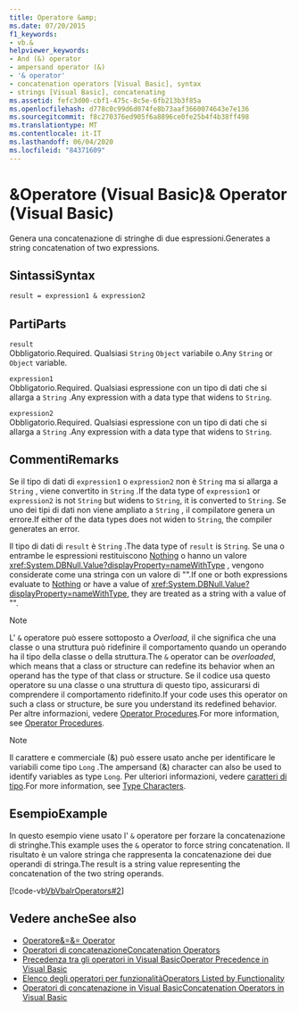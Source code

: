 ```yaml
---
title: Operatore &amp;
ms.date: 07/20/2015
f1_keywords:
- vb.&
helpviewer_keywords:
- And (&) operator
- ampersand operator (&)
- '& operator'
- concatenation operators [Visual Basic], syntax
- strings [Visual Basic], concatenating
ms.assetid: fefc3d00-cbf1-475c-8c5e-6fb213b3f85a
ms.openlocfilehash: d778c0c99d6d074fe8b73aaf3660074643e7e136
ms.sourcegitcommit: f8c270376ed905f6a8896ce0fe25b4f4b38ff498
ms.translationtype: MT
ms.contentlocale: it-IT
ms.lasthandoff: 06/04/2020
ms.locfileid: "84371609"
---
```

# <a name="amp-operator-visual-basic"></a><span data-ttu-id="fe81f-102">&amp;Operatore (Visual Basic)</span><span class="sxs-lookup"><span data-stu-id="fe81f-102">&amp; Operator (Visual Basic)</span></span>
<span data-ttu-id="fe81f-103">Genera una concatenazione di stringhe di due espressioni.</span><span class="sxs-lookup"><span data-stu-id="fe81f-103">Generates a string concatenation of two expressions.</span></span>  
  
## <a name="syntax"></a><span data-ttu-id="fe81f-104">Sintassi</span><span class="sxs-lookup"><span data-stu-id="fe81f-104">Syntax</span></span>  
  
```vb  
result = expression1 & expression2  
```  
  
## <a name="parts"></a><span data-ttu-id="fe81f-105">Parti</span><span class="sxs-lookup"><span data-stu-id="fe81f-105">Parts</span></span>  
 `result`  
 <span data-ttu-id="fe81f-106">Obbligatorio.</span><span class="sxs-lookup"><span data-stu-id="fe81f-106">Required.</span></span> <span data-ttu-id="fe81f-107">Qualsiasi `String` `Object` variabile o.</span><span class="sxs-lookup"><span data-stu-id="fe81f-107">Any `String` or `Object` variable.</span></span>  
  
 `expression1`  
 <span data-ttu-id="fe81f-108">Obbligatorio.</span><span class="sxs-lookup"><span data-stu-id="fe81f-108">Required.</span></span> <span data-ttu-id="fe81f-109">Qualsiasi espressione con un tipo di dati che si allarga a `String` .</span><span class="sxs-lookup"><span data-stu-id="fe81f-109">Any expression with a data type that widens to `String`.</span></span>  
  
 `expression2`  
 <span data-ttu-id="fe81f-110">Obbligatorio.</span><span class="sxs-lookup"><span data-stu-id="fe81f-110">Required.</span></span> <span data-ttu-id="fe81f-111">Qualsiasi espressione con un tipo di dati che si allarga a `String` .</span><span class="sxs-lookup"><span data-stu-id="fe81f-111">Any expression with a data type that widens to `String`.</span></span>  
  
## <a name="remarks"></a><span data-ttu-id="fe81f-112">Commenti</span><span class="sxs-lookup"><span data-stu-id="fe81f-112">Remarks</span></span>  
 <span data-ttu-id="fe81f-113">Se il tipo di dati di `expression1` o `expression2` non è `String` ma si allarga a `String` , viene convertito in `String` .</span><span class="sxs-lookup"><span data-stu-id="fe81f-113">If the data type of `expression1` or `expression2` is not `String` but widens to `String`, it is converted to `String`.</span></span> <span data-ttu-id="fe81f-114">Se uno dei tipi di dati non viene ampliato a `String` , il compilatore genera un errore.</span><span class="sxs-lookup"><span data-stu-id="fe81f-114">If either of the data types does not widen to `String`, the compiler generates an error.</span></span>  
  
 <span data-ttu-id="fe81f-115">Il tipo di dati di `result` è `String` .</span><span class="sxs-lookup"><span data-stu-id="fe81f-115">The data type of `result` is `String`.</span></span> <span data-ttu-id="fe81f-116">Se una o entrambe le espressioni restituiscono [Nothing](../nothing.md) o hanno un valore <xref:System.DBNull.Value?displayProperty=nameWithType> , vengono considerate come una stringa con un valore di "".</span><span class="sxs-lookup"><span data-stu-id="fe81f-116">If one or both expressions evaluate to [Nothing](../nothing.md) or have a value of <xref:System.DBNull.Value?displayProperty=nameWithType>, they are treated as a string with a value of "".</span></span>  
  
> [!NOTE]
> <span data-ttu-id="fe81f-117">L' `&` operatore può essere sottoposto a *Overload*, il che significa che una classe o una struttura può ridefinire il comportamento quando un operando ha il tipo della classe o della struttura.</span><span class="sxs-lookup"><span data-stu-id="fe81f-117">The `&` operator can be *overloaded*, which means that a class or structure can redefine its behavior when an operand has the type of that class or structure.</span></span> <span data-ttu-id="fe81f-118">Se il codice usa questo operatore su una classe o una struttura di questo tipo, assicurarsi di comprendere il comportamento ridefinito.</span><span class="sxs-lookup"><span data-stu-id="fe81f-118">If your code uses this operator on such a class or structure, be sure you understand its redefined behavior.</span></span> <span data-ttu-id="fe81f-119">Per altre informazioni, vedere [Operator Procedures](../../programming-guide/language-features/procedures/operator-procedures.md).</span><span class="sxs-lookup"><span data-stu-id="fe81f-119">For more information, see [Operator Procedures](../../programming-guide/language-features/procedures/operator-procedures.md).</span></span>  
  
> [!NOTE]
> <span data-ttu-id="fe81f-120">Il carattere e commerciale (&) può essere usato anche per identificare le variabili come tipo `Long` .</span><span class="sxs-lookup"><span data-stu-id="fe81f-120">The ampersand (&) character can also be used to identify variables as type `Long`.</span></span> <span data-ttu-id="fe81f-121">Per ulteriori informazioni, vedere [caratteri di tipo](../../programming-guide/language-features/data-types/type-characters.md).</span><span class="sxs-lookup"><span data-stu-id="fe81f-121">For more information, see [Type Characters](../../programming-guide/language-features/data-types/type-characters.md).</span></span>  
  
## <a name="example"></a><span data-ttu-id="fe81f-122">Esempio</span><span class="sxs-lookup"><span data-stu-id="fe81f-122">Example</span></span>  
 <span data-ttu-id="fe81f-123">In questo esempio viene usato l' `&` operatore per forzare la concatenazione di stringhe.</span><span class="sxs-lookup"><span data-stu-id="fe81f-123">This example uses the `&` operator to force string concatenation.</span></span> <span data-ttu-id="fe81f-124">Il risultato è un valore stringa che rappresenta la concatenazione dei due operandi di stringa.</span><span class="sxs-lookup"><span data-stu-id="fe81f-124">The result is a string value representing the concatenation of the two string operands.</span></span>  
  
 [!code-vb[VbVbalrOperators#2](~/samples/snippets/visualbasic/VS_Snippets_VBCSharp/VbVbalrOperators/VB/Class1.vb#2)]  
  
## <a name="see-also"></a><span data-ttu-id="fe81f-125">Vedere anche</span><span class="sxs-lookup"><span data-stu-id="fe81f-125">See also</span></span>

- [<span data-ttu-id="fe81f-126">Operatore&=</span><span class="sxs-lookup"><span data-stu-id="fe81f-126">&= Operator</span></span>](and-assignment-operator.md)
- [<span data-ttu-id="fe81f-127">Operatori di concatenazione</span><span class="sxs-lookup"><span data-stu-id="fe81f-127">Concatenation Operators</span></span>](concatenation-operators.md)
- [<span data-ttu-id="fe81f-128">Precedenza tra gli operatori in Visual Basic</span><span class="sxs-lookup"><span data-stu-id="fe81f-128">Operator Precedence in Visual Basic</span></span>](operator-precedence.md)
- [<span data-ttu-id="fe81f-129">Elenco degli operatori per funzionalità</span><span class="sxs-lookup"><span data-stu-id="fe81f-129">Operators Listed by Functionality</span></span>](operators-listed-by-functionality.md)
- [<span data-ttu-id="fe81f-130">Operatori di concatenazione in Visual Basic</span><span class="sxs-lookup"><span data-stu-id="fe81f-130">Concatenation Operators in Visual Basic</span></span>](../../programming-guide/language-features/operators-and-expressions/concatenation-operators.md)
